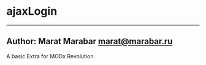 # ajaxLogin

--------------------
Author: Marat Marabar <marat@marabar.ru>
--------------------

A basic Extra for MODx Revolution. 